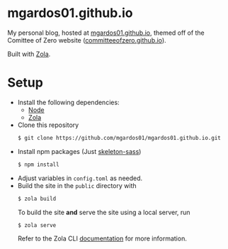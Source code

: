 # mgardos01.github.io
My personal blog, hosted at [mgardos01.github.io](https://mgardos01.github.io/), themed off of the Comittee of Zero website ([committeeofzero.github.io](https://github.com/CommitteeOfZero/committeeofzero.github.io)).

Built with [Zola](https://www.getzola.org/).

# Setup
- Install the following dependencies: 
  - [Node](https://docs.npmjs.com/downloading-and-installing-node-js-and-npm)
  - [Zola](https://www.getzola.org/documentation/getting-started/installation/)
- Clone this repository
  ```sh
  $ git clone https://github.com/mgardos01/mgardos01.github.io.git
  ```
- Install npm packages (Just [skeleton-sass](https://www.npmjs.com/package/skeleton-sass-official))
  ```sh
  $ npm install
  ```
- Adjust variables in ```config.toml``` as needed. 
- Build the site in the ```public``` directory with 
  ```sh
  $ zola build
  ``` 
  To build the site **and** serve the site using a local server, run   
  ```sh 
  $ zola serve
  ```
  Refer to the Zola CLI [documentation](https://www.getzola.org/documentation/getting-started/cli-usage/) for more information.  